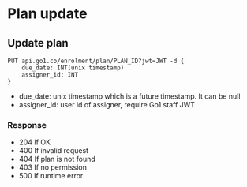 Plan update
====

## Update plan

    PUT api.go1.co/enrolment/plan/PLAN_ID?jwt=JWT -d {
        due_date: INT(unix timestamp)
        assigner_id: INT
    }

* due_date: unix timestamp which is a future timestamp. It can be null 
* assigner_id: user id of assigner, require Go1 staff JWT

### Response

- 204 If OK
- 400 If invalid request
- 404 If plan is not found
- 403 If no permission
- 500 If runtime error
